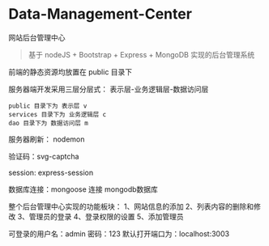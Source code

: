 # Data-Management-Center
网站后台管理中心

>基于 nodeJS + Bootstrap + Express + MongoDB 实现的后台管理系统

前端的静态资源均放置在 public 目录下

服务器端开发采用三层分层式： 表示层-业务逻辑层-数据访问层

    public 目录下为 表示层 v
    services 目录下为 业务逻辑层 c
    dao 目录下为 数据访问层 m


服务器刷新： 
    nodemon

验证码：svg-captcha

session: express-session

数据库连接：mongoose 连接 mongodb数据库

整个后台管理中心实现的功能板块：
                            1、网站信息的添加
                            2、列表内容的删除和修改
                            3、管理员的登录
                            4、登录权限的设置
                            5、添加管理员

可登录的用户名：admin  密码：123
默认打开端口为：localhost:3003

